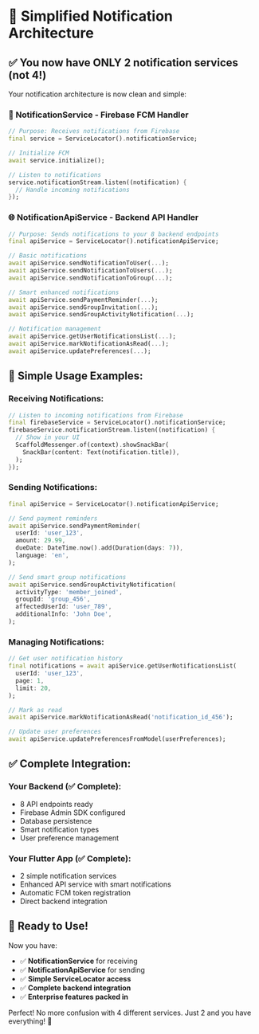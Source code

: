 # 🎯 Simplified Notification Architecture  

## ✅ **You now have ONLY 2 notification services (not 4!)**

Your notification architecture is now clean and simple:

### **📱 NotificationService** - Firebase FCM Handler
```dart
// Purpose: Receives notifications from Firebase
final service = ServiceLocator().notificationService;

// Initialize FCM
await service.initialize();

// Listen to notifications
service.notificationStream.listen((notification) {
  // Handle incoming notifications
});
```

### **🌐 NotificationApiService** - Backend API Handler  
```dart
// Purpose: Sends notifications to your 8 backend endpoints
final apiService = ServiceLocator().notificationApiService;

// Basic notifications
await apiService.sendNotificationToUser(...);
await apiService.sendNotificationToUsers(...);
await apiService.sendNotificationToGroup(...);

// Smart enhanced notifications
await apiService.sendPaymentReminder(...);
await apiService.sendGroupInvitation(...);
await apiService.sendGroupActivityNotification(...);

// Notification management
await apiService.getUserNotificationsList(...);
await apiService.markNotificationAsRead(...);
await apiService.updatePreferences(...);
```

## 🎉 **Simple Usage Examples:**

### **Receiving Notifications:**
```dart
// Listen to incoming notifications from Firebase
final firebaseService = ServiceLocator().notificationService;
firebaseService.notificationStream.listen((notification) {
  // Show in your UI
  ScaffoldMessenger.of(context).showSnackBar(
    SnackBar(content: Text(notification.title)),
  );
});
```

### **Sending Notifications:**
```dart
final apiService = ServiceLocator().notificationApiService;

// Send payment reminders
await apiService.sendPaymentReminder(
  userId: 'user_123',
  amount: 29.99,
  dueDate: DateTime.now().add(Duration(days: 7)),
  language: 'en',
);

// Send smart group notifications  
await apiService.sendGroupActivityNotification(
  activityType: 'member_joined',
  groupId: 'group_456',
  affectedUserId: 'user_789',
  additionalInfo: 'John Doe',
);
```

### **Managing Notifications:**
```dart
// Get user notification history
final notifications = await apiService.getUserNotificationsList(
  userId: 'user_123',
  page: 1,
  limit: 20,
);

// Mark as read
await apiService.markNotificationAsRead('notification_id_456');

// Update user preferences
await apiService.updatePreferencesFromModel(userPreferences);
```

## ✅ **Complete Integration:**

### **Your Backend (✅ Complete):**
- 8 API endpoints ready
- Firebase Admin SDK configured  
- Database persistence 
- Smart notification types
- User preference management

### **Your Flutter App (✅ Complete):**
- 2 simple notification services
- Enhanced API service with smart notifications
- Automatic FCM token registration
- Direct backend integration

## 🚀 **Ready to Use!**

Now you have:
- ✅ **NotificationService** for receiving
- ✅ **NotificationApiService** for sending  
- ✅ **Simple ServiceLocator access**
- ✅ **Complete backend integration**
- ✅ **Enterprise features packed in**

Perfect! No more confusion with 4 different services. Just 2 and you have everything! 🎯
